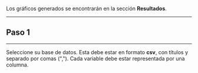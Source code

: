 Los gráficos generados se encontrarán en la sección **Resultados**.

------------------------------------------------------------------------

## Paso 1

------------------------------------------------------------------------

Seleccione su base de datos. Esta debe estar en formato **csv**, con títulos y separado por comas (","). Cada variable debe estar representada por una columna.
